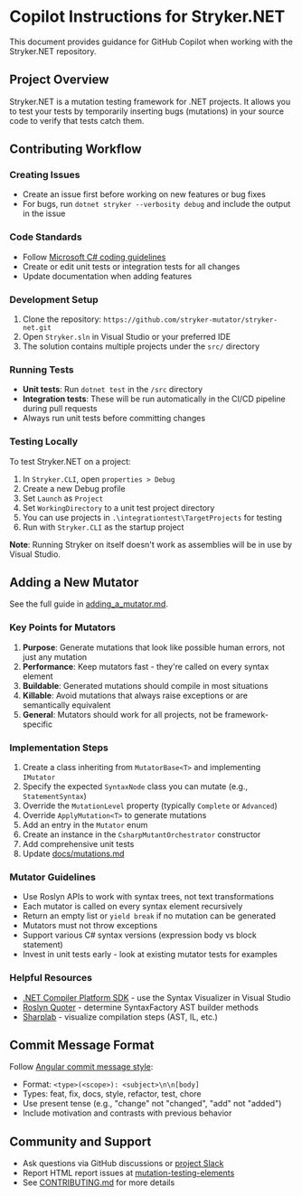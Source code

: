 # Copilot Instructions for Stryker.NET

This document provides guidance for GitHub Copilot when working with the Stryker.NET repository.

## Project Overview

Stryker.NET is a mutation testing framework for .NET projects. It allows you to test your tests by temporarily inserting bugs (mutations) in your source code to verify that tests catch them.

## Contributing Workflow

### Creating Issues
- Create an issue first before working on new features or bug fixes
- For bugs, run `dotnet stryker --verbosity debug` and include the output in the issue

### Code Standards
- Follow [Microsoft C# coding guidelines](https://docs.microsoft.com/en-us/dotnet/csharp/programming-guide/inside-a-program/coding-conventions)
- Create or edit unit tests or integration tests for all changes
- Update documentation when adding features

### Development Setup
1. Clone the repository: `https://github.com/stryker-mutator/stryker-net.git`
2. Open `Stryker.sln` in Visual Studio or your preferred IDE
3. The solution contains multiple projects under the `src/` directory

### Running Tests
- **Unit tests**: Run `dotnet test` in the `/src` directory
- **Integration tests**: These will be run automatically in the CI/CD pipeline during pull requests
- Always run unit tests before committing changes

### Testing Locally
To test Stryker.NET on a project:
1. In `Stryker.CLI`, open `properties > Debug`
2. Create a new Debug profile
3. Set `Launch` as `Project`
4. Set `WorkingDirectory` to a unit test project directory
5. You can use projects in `.\integrationtest\TargetProjects` for testing
6. Run with `Stryker.CLI` as the startup project

**Note**: Running Stryker on itself doesn't work as assemblies will be in use by Visual Studio.

## Adding a New Mutator

See the full guide in [adding_a_mutator.md](../adding_a_mutator.md).

### Key Points for Mutators
1. **Purpose**: Generate mutations that look like possible human errors, not just any mutation
2. **Performance**: Keep mutators fast - they're called on every syntax element
3. **Buildable**: Generated mutations should compile in most situations
4. **Killable**: Avoid mutations that always raise exceptions or are semantically equivalent
5. **General**: Mutators should work for all projects, not be framework-specific

### Implementation Steps
1. Create a class inheriting from `MutatorBase<T>` and implementing `IMutator`
2. Specify the expected `SyntaxNode` class you can mutate (e.g., `StatementSyntax`)
3. Override the `MutationLevel` property (typically `Complete` or `Advanced`)
4. Override `ApplyMutation<T>` to generate mutations
5. Add an entry in the `Mutator` enum
6. Create an instance in the `CsharpMutantOrchestrator` constructor
7. Add comprehensive unit tests
8. Update [docs/mutations.md](../docs/mutations.md)

### Mutator Guidelines
- Use Roslyn APIs to work with syntax trees, not text transformations
- Each mutator is called on every syntax element recursively
- Return an empty list or `yield break` if no mutation can be generated
- Mutators must not throw exceptions
- Support various C# syntax versions (expression body vs block statement)
- Invest in unit tests early - look at existing mutator tests for examples

### Helpful Resources
- [.NET Compiler Platform SDK](https://docs.microsoft.com/en-us/dotnet/csharp/roslyn-sdk/get-started/syntax-analysis) - use the Syntax Visualizer in Visual Studio
- [Roslyn Quoter](http://roslynquoter.azurewebsites.net/) - determine SyntaxFactory AST builder methods
- [Sharplab](https://sharplab.io/) - visualize compilation steps (AST, IL, etc.)

## Commit Message Format

Follow [Angular commit message style](https://docs.google.com/document/d/1rk04jEuGfk9kYzfqCuOlPTSJw3hEDZJTBN5E5f1SALo):
- Format: `<type>(<scope>): <subject>\n\n[body]`
- Types: feat, fix, docs, style, refactor, test, chore
- Use present tense (e.g., "change" not "changed", "add" not "added")
- Include motivation and contrasts with previous behavior

## Community and Support

- Ask questions via GitHub discussions or [project Slack](https://join.slack.com/t/stryker-mutator/shared_invite/enQtOTUyMTYyNTg1NDQ0LTU4ODNmZDlmN2I3MmEyMTVhYjZlYmJkOThlNTY3NTM1M2QxYmM5YTM3ODQxYmJjY2YyYzllM2RkMmM1NjNjZjM)
- Report HTML report issues at [mutation-testing-elements](https://github.com/stryker-mutator/mutation-testing-elements)
- See [CONTRIBUTING.md](../CONTRIBUTING.md) for more details
